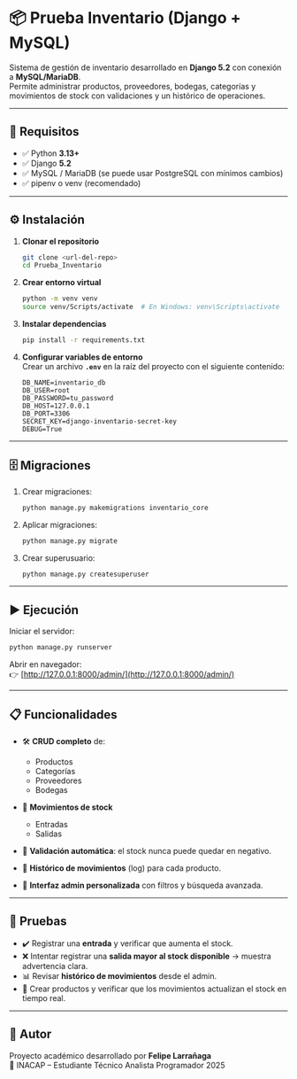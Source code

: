 # 📦 Prueba Inventario (Django + MySQL)

Sistema de gestión de inventario desarrollado en **Django 5.2** con conexión a **MySQL/MariaDB**.  
Permite administrar productos, proveedores, bodegas, categorías y movimientos de stock con validaciones y un histórico de operaciones.

---

## 🚀 Requisitos

- ✅ Python **3.13+**
- ✅ Django **5.2**
- ✅ MySQL / MariaDB (se puede usar PostgreSQL con mínimos cambios)
- ✅ pipenv o venv (recomendado)

---

## ⚙️ Instalación

1. **Clonar el repositorio**
   ```bash
   git clone <url-del-repo>
   cd Prueba_Inventario
   ```

2. **Crear entorno virtual**
   ```bash
   python -m venv venv
   source venv/Scripts/activate  # En Windows: venv\Scripts\activate
   ```

3. **Instalar dependencias**
   ```bash
   pip install -r requirements.txt
   ```

4. **Configurar variables de entorno**  
   Crear un archivo **`.env`** en la raíz del proyecto con el siguiente contenido:

   ```env
   DB_NAME=inventario_db
   DB_USER=root
   DB_PASSWORD=tu_password
   DB_HOST=127.0.0.1
   DB_PORT=3306
   SECRET_KEY=django-inventario-secret-key
   DEBUG=True
   ```

---

## 🗄️ Migraciones

1. Crear migraciones:
   ```bash
   python manage.py makemigrations inventario_core
   ```

2. Aplicar migraciones:
   ```bash
   python manage.py migrate
   ```

3. Crear superusuario:
   ```bash
   python manage.py createsuperuser
   ```

---

## ▶️ Ejecución

Iniciar el servidor:
```bash
python manage.py runserver
```

Abrir en navegador:  
👉 [http://127.0.0.1:8000/admin/](http://127.0.0.1:8000/admin/)

---

## 📋 Funcionalidades

- 🛠️ **CRUD completo** de:
  - Productos  
  - Categorías  
  - Proveedores  
  - Bodegas  

- 🔄 **Movimientos de stock**
  - Entradas  
  - Salidas  

- 🚫 **Validación automática**: el stock nunca puede quedar en negativo.  
- 📜 **Histórico de movimientos** (log) para cada producto.  
- 🎨 **Interfaz admin personalizada** con filtros y búsqueda avanzada.  

---

## 🧪 Pruebas

- ✔️ Registrar una **entrada** y verificar que aumenta el stock.  
- ❌ Intentar registrar una **salida mayor al stock disponible** → muestra advertencia clara.  
- 📊 Revisar **histórico de movimientos** desde el admin.  
- 🔎 Crear productos y verificar que los movimientos actualizan el stock en tiempo real.  

---

## 👤 Autor

Proyecto académico desarrollado por **Felipe Larrañaga**  
📍 INACAP – Estudiante Técnico Analista Programador 2025
